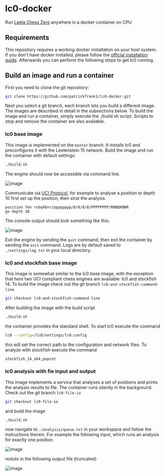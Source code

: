 # lc0-docker

Run [Leela Chess Zero](https://github.com/LeelaChessZero/lc0) anywhere in a docker container on CPU

## Requirements

This repository requires a working docker installation on your host system. If you don't have docker installed, please follow the [official installation guide](https://docs.docker.com/engine/install/ubuntu/). Afterwards you can perform the following steps to get lc0 running.

## Build an image and run a container

First you need to clone the git repository:

```bash
git clone https://github.com/patrickfrank1/lc0-docker.git
```

Next you select a git branch, each branch lets you build a different image. The images are described in detail in the subsections below. To build the image and run a container, simply execute the ./build.sh script. Scripts to stop and remove the container are also available.

### lc0 base image

This image is implemented on the `master` branch. It installs lc0 and preconfigures it with the Leelenstein 15 network. Build the image and run the container with default settings:

``` bash
./build.sh
```

The engine should now be accessible via command line.

![image](https://user-images.githubusercontent.com/25801668/130368968-eabf85fe-549d-4fea-8a50-6dcb666c4311.png)

Communicate via [UCI Protocol](http://wbec-ridderkerk.nl/html/UCIProtocol.html), for example to analyse a position to depth 10 first set up the position, then strat the analysis.

```
position fen rnbqkbnr/pppppppp/8/8/8/8/PPPPPPPP/RNBQKBNR
go depth 10
```

The console output should look something like this:

![image](https://user-images.githubusercontent.com/25801668/130369155-39819e86-7506-4256-8bf5-8a0410683e36.png)

Exit the engine by sending the `quit` command, then exit the container by sending the `exit` command. Logs are by default saved to `./settings/log.txt` in your local directory.

### lc0 and stockfish base image

This image is somewhat similar to the lc0 base image, with the exception that here two UCI compliant chess engines are available: lc0 and stockfish 14. To build the image check out the git branch `lc0-and-stockfish-command-line`.

``` bash
git checkout lc0-and-stockfish-command-line
```

After building the image with the build script

``` bash
./build.sh
```

the container provides the standard shell. To start lc0 execute the command

``` bash
lc0 --config=/lc0/settings/lc0.config 
```

this will set the correct path to the configuration and network files. To analyze with stockfish execute the command

``` bash
stockfish_14_x64_popcnt
```

### lc0 analysis with fie input and output

This image implements a service that analyses a set of positions and prints the analysis results to file. The container runs silently in the background. Check out the git branch `lc0-file-io`

``` bash
git checkout lc0-file-io
```

and build the image

``` bash
./build.sh
```

now navigate to `./analysis/queue.txt` in your workspace and follow the instructions therein. For example the following input, which runs an analysis for exactly one position

![image](https://user-images.githubusercontent.com/25801668/130369628-1af28025-fbcd-4cbf-bb97-ed000ea2f261.png)

resluts in the following output file (truncated)

![image](https://user-images.githubusercontent.com/25801668/130369674-54c51bd8-fd3f-4b03-84a2-9b8c4415ea8c.png)

